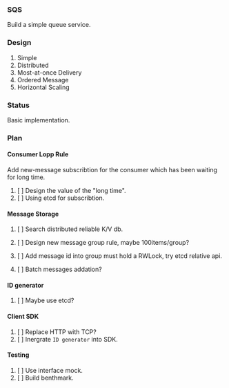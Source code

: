 ### SQS

Build a simple queue service.

### Design

1. Simple
1. Distributed
2. Most-at-once Delivery
3. Ordered Message
4. Horizontal Scaling

### Status

Basic implementation.

### Plan

#### Consumer Lopp Rule

Add new-message subscribtion for the consumer which has been waiting for long time.

1. [ ] Design the value of the "long time".
2. [ ] Using etcd for subscribtion.

#### Message Storage

1. [ ] Search distributed reliable K/V db.

1. [ ] Design new message group rule, maybe 100items/group?

1. [ ] Add message id into group must hold a RWLock, try etcd relative api.

1. [ ] Batch messages addation?

#### ID generator

1. [ ] Maybe use etcd?


#### Client SDK

1. [ ] Replace HTTP with TCP? 
2. [ ] Inergrate `ID generator` into SDK.

#### Testing

1. [ ] Use interface mock.
2. [ ] Build benthmark.

